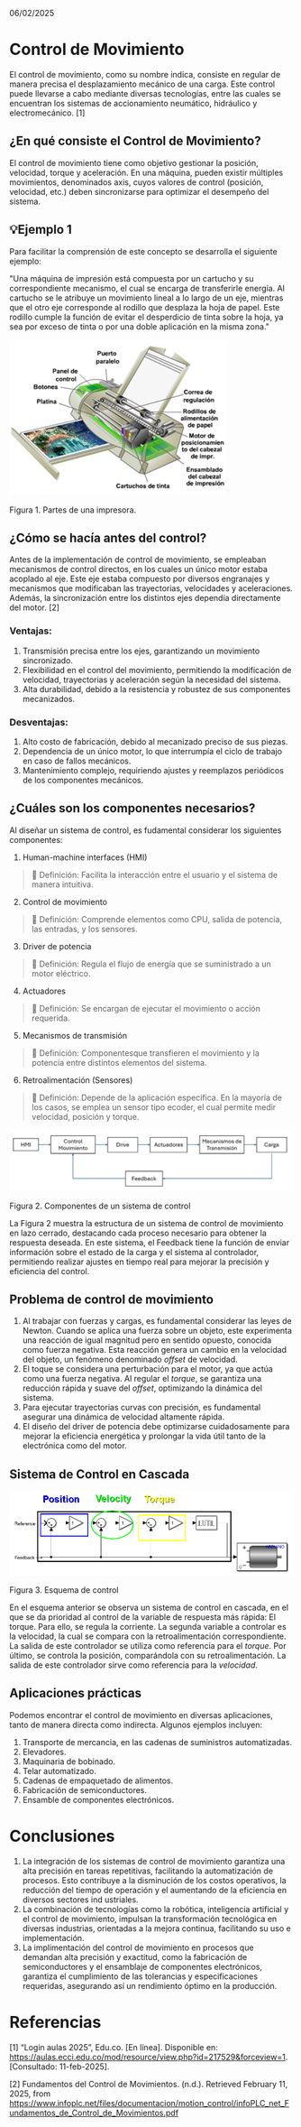 06/02/2025

# Control de Movimiento
El control de movimiento, como su nombre indica, consiste en regular de manera precisa el desplazamiento mecánico de una carga. Este control puede llevarse a cabo mediante diversas tecnologías, entre las cuales se encuentran los sistemas de accionamiento neumático, hidráulico y electromecánico. [1] 

## ¿En qué consiste el Control de Movimiento?
El control de movimiento tiene como objetivo gestionar la posición, velocidad, torque y aceleración. En una máquina, pueden existir múltiples movimientos, denominados axis, cuyos valores de control (posición, velocidad, etc.) deben sincronizarse para optimizar el desempeño del sistema.


## 💡Ejemplo 1

Para facilitar la comprensión de este concepto se desarrolla el siguiente ejemplo:

"Una máquina de impresión está compuesta por un cartucho y su correspondiente mecanismo, el cual se encarga de transferirle energía. Al cartucho se le atribuye un movimiento lineal a lo largo de un eje, mientras que el otro eje corresponde al rodillo que desplaza la hoja de papel. Este rodillo cumple la función de evitar el desperdicio de tinta sobre la hoja, ya sea por exceso de tinta o por una doble aplicación en la misma zona."

![Figura de prueba](Imp_Par.png)

Figura 1. Partes de una impresora.


## ¿Cómo se hacía antes del control?

Antes de la implementación de control de movimiento, se empleaban mecanismos de control directos, en los cuales un único motor estaba acoplado al eje. Este eje estaba compuesto por diversos engranajes y mecanismos que modificaban las trayectorias, velocidades y aceleraciones. Además, la sincronización entre los distintos ejes dependía directamente del motor. [2]

### Ventajas:
1. Transmisión precisa entre los ejes, garantizando un movimiento sincronizado.
2. Flexibilidad en el control del movimiento, permitiendo la modificación de velocidad, trayectorias y aceleración según la necesidad del sistema.
4. Alta durabilidad, debido a la resistencia y robustez de sus componentes mecanizados.

### Desventajas:
1. Alto costo de fabricación, debido al mecanizado preciso de sus piezas.
2. Dependencia de un único motor, lo que interrumpía el ciclo de trabajo en caso de fallos mecánicos.
3. Mantenimiento complejo, requiriendo ajustes y reemplazos periódicos de los componentes mecánicos.


## ¿Cuáles son los componentes necesarios?
Al diseñar un sistema de control, es fudamental considerar los siguientes componentes:

1. Human-machine interfaces (HMI)
>🔑 Definición: Facilita la interacción entre el usuario y el sistema de manera intuitiva.

2. Control de movimiento
>🔑 Definición: Comprende elementos como CPU, salida de potencia, las entradas, y los sensores.

3.  Driver de potencia
>🔑 Definición: Regula el flujo de energía que se suministrado a un motor eléctrico.

4. Actuadores
>🔑 Definición: Se encargan de ejecutar el movimiento o acción requerida.

5. Mecanismos de transmisión
>🔑 Definición: Componentesque transfieren el movimiento y la potencia entre distintos elementos del sistema.

6. Retroalimentación (Sensores)
>🔑 Definición: Depende de la aplicación específica. En la mayoría de los casos, se emplea un sensor tipo ecoder, el cual permite medir velocidad, posición y torque.


![Figura de prueba](Componentes.png)

Figura 2. Componentes de un sistema de control


La Figura 2 muestra la estructura de un sistema de control de movimiento en lazo cerrado, destacando cada proceso necesario para obtener la respuesta deseada. En este sistema, el Feedback tiene la función de enviar información sobre el estado de la carga y el sistema al controlador, permitiendo realizar ajustes en tiempo real para mejorar la precisión y eficiencia del control.

## Problema de control de movimiento
1. Al trabajar con fuerzas y cargas, es fundamental considerar las leyes de Newton. Cuando se aplica una fuerza sobre un objeto, este experimenta una reacción de igual magnitud pero en sentido opuesto, conocida como fuerza negativa. Esta reacción genera un cambio en la velocidad del objeto, un fenómeno denominado *offset* de velocidad.
2. El toque se considera una perturbación para el motor, ya que actúa como una fuerza negativa. Al regular el *torque*, se garantiza una reducción rápida y suave del *offset*, optimizando la dinámica del sistema.
3. Para ejecutar trayectorias curvas con precisión, es fundamental asegurar una dinámica de velocidad altamente rápida.
4. El diseño del driver de potencia debe optimizarse cuidadosamente para mejorar la eficiencia energética y prolongar la vida útil tanto de la electrónica como del motor.


## Sistema de Control en Cascada

![Figura de prueba](Cascada_Esquema.png)

Figura 3. Esquema de control

En el esquema anterior se observa un sistema de control en cascada, en el que se da prioridad al control de la variable de respuesta más rápida: El torque. Para ello, se regula la corriente. La segunda variable a controlar es la velocidad, la cual se compara con la retroalimentación correspondiente. La salida de este controlador se utiliza como referencia para el *torque*. Por último, se controla la posición, comparándola con su retroalimentación. La salida de este controlador sirve como referencia para la *velocidad*.


## Aplicaciones prácticas
Podemos encontrar el control de movimiento en diversas aplicaciones, tanto de manera directa como indirecta. Algunos ejemplos incluyen:
1. Transporte de mercancia, en las cadenas de suministros automatizadas.
2. Elevadores.
3. Maquinaria de bobinado.
4. Telar automatizado.
5. Cadenas de empaquetado de alimentos.
6. Fabricación de semiconductores.
7. Ensamble de componentes electrónicos.


# Conclusiones
1. La integración de los sistemas de control de movimiento garantiza una alta precisión en tareas repetitivas, facilitando la automatización de procesos. Esto contribuye a la disminución de los costos operativos, la reducción del tiempo de operación y el aumentando de la eficiencia en diversos sectores ind       ustriales.
2. La combinación de tecnologías como la robótica, inteligencia artificial y el control de movimiento, impulsan la transformación tecnológica en diversas industrias, orientadas a la mejora continua, facilitando su uso e implementación.
3. La implimentación del control de movimiento en procesos que demandan alta precisión y exactitud, como la fabricación de semiconductores y el ensamblaje de componentes electrónicos, garantiza el cumplimiento de las tolerancias y especificaciones requeridas, asegurando así un rendimiento óptimo en la producción. 


# Referencias

[1]	“Login aulas 2025”, Edu.co. [En línea]. Disponible en: https://aulas.ecci.edu.co/mod/resource/view.php?id=217529&forceview=1. [Consultado: 11-feb-2025].

[2] Fundamentos del Control de Movimientos. (n.d.). Retrieved February 11, 2025, from https://www.infoplc.net/files/documentacion/motion_control/infoPLC_net_Fundamentos_de_Control_de_Movimientos.pdf

‌
